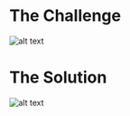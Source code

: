 <h1>The Challenge</h1>

![alt text](https://github.com/itismuzak/picoCTF-2022-writeups/blob/main/buffer%20overflow%200/FT7LgVuXwAIB8q2.jpg)
<h1>The Solution</h1>

![alt text](https://github.com/itismuzak/picoCTF-2022-writeups/blob/main/buffer%20overflow%200/FT7LgvaXEAEMWSu.jpg)
